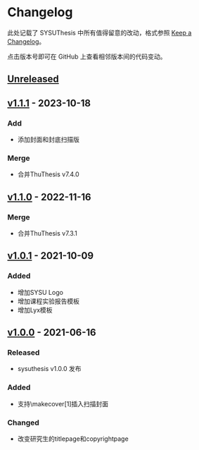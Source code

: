 # Changelog

此处记载了 SYSUThesis 中所有值得留意的改动，格式参照 [Keep a Changelog](https://keepachangelog.com/en/1.0.0/)。

点击版本号即可在 GitHub 上查看相邻版本间的代码变动。

## [Unreleased]

## [v1.1.1] - 2023-10-18
### Add
 - 添加封面和封底扫描版
### Merge
 - 合并ThuThesis v7.4.0

## [v1.1.0] - 2022-11-16
### Merge
- 合并ThuThesis v7.3.1

## [v1.0.1] - 2021-10-09
### Added
- 增加SYSU Logo
- 增加课程实验报告模板
- 增加Lyx模板

## [v1.0.0] - 2021-06-16
### Released
- sysuthesis v1.0.0 发布

### Added
- 支持\makecover[1]插入扫描封面

### Changed
- 改变研究生的titlepage和copyrightpage


[Unreleased]: https://github.com/DapengFeng/sysuthesis/compare/v1.1.1...HEAD
[v1.1.1]:     https://github.com/DapengFeng/sysuthesis/releases/tag/v1.1.1
[v1.1.0]:     https://github.com/DapengFeng/sysuthesis/releases/tag/v1.1.0
[v1.0.1]:     https://github.com/DapengFeng/sysuthesis/releases/tag/v1.0.1
[v1.0.0]:     https://github.com/DapengFeng/sysuthesis/releases/tag/v1.0.0